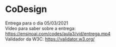 # CoDesign
Entrega para o dia 05/03/2021 <br>
Vídeo para saber sobre a entrega: https://ensinoai.com/codes/aula3/vid/entrega.mp4 <br>
Validador da W3C: https://validator.w3.org/
